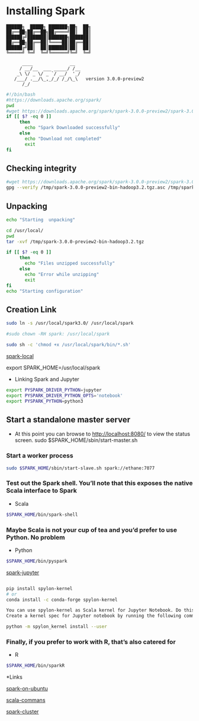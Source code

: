 # Installing Spark
```ascii
██████╗  █████╗ ███████╗██╗  ██╗
██╔══██╗██╔══██╗██╔════╝██║  ██║
██████╔╝███████║███████╗███████║
██╔══██╗██╔══██║╚════██║██╔══██║
██████╔╝██║  ██║███████║██║  ██║
╚═════╝ ╚═╝  ╚═╝╚══════╝╚═╝  ╚═╝
```                                

```ascii
      ____              __
     / __/__  ___ _____/ /__
    _\ \/ _ \/ _ `/ __/  '_/
   /___/ .__/\_,_/_/ /_/\_\   version 3.0.0-preview2
      /_/
```

```bash
#!/bin/bash
#https://downloads.apache.org/spark/
pwd
#wget https://downloads.apache.org/spark/spark-3.0.0-preview2/spark-3.0.0-preview2-bin-hadoop3.2.tgz -P /tmp
if [[ $? -eq 0 ]]
     then
       echo "Spark Downloaded successfully"
     else
       echo "Download not completed"
       exit
fi
```

## Checking integrity

```bash
#wget https://downloads.apache.org/spark/spark-3.0.0-preview2/spark-3.0.0-preview2-bin-hadoop3.2.tgz.asc -P /tmp
gpg --verify /tmp/spark-3.0.0-preview2-bin-hadoop3.2.tgz.asc /tmp/spark-3.0.0-preview2-bin-hadoop3.2.tgz
```

## Unpacking

```bash
echo "Starting  unpacking"

cd /usr/local/
pwd
tar -xvf /tmp/spark-3.0.0-preview2-bin-hadoop3.2.tgz

if [[ $? -eq 0 ]]
     then
       echo "Files unzipped successfully"
     else
       echo "Error while unzipping"
       exit
fi
echo "Starting configuration"
```

## Creation Link

```bash
sudo ln -s /usr/local/spark3.0/ /usr/local/spark

#sudo chown -RH spark: /usr/local/spark

sudo sh -c 'chmod +x /usr/local/spark/bin/*.sh'

```

[spark-local](http://localhost:8080/)

export SPARK_HOME=/usr/local/spark

* Linking Spark and Jupyter

```bash
export PYSPARK_DRIVER_PYTHON=jupyter
export PYSPARK_DRIVER_PYTHON_OPTS='notebook'
export PYSPARK_PYTHON=python3


```

## Start a standalone master server

* At this point you can browse to <http://localhost:8080/> to view the status screen.
sudo $SPARK_HOME/sbin/start-master.sh

### Start a worker process

```bash
sudo $SPARK_HOME/sbin/start-slave.sh spark://ethane:7077
```

### Test out the Spark shell. You’ll note that this exposes the native Scala interface to Spark

* Scala

```bash
$SPARK_HOME/bin/spark-shell
```

### Maybe Scala is not your cup of tea and you’d prefer to use Python. No problem

* Python

```bash
$SPARK_HOME/bin/pyspark
```

[spark-jupyter](https://medium.com/@am.benatmane/setting-up-a-spark-environment-with-jupyter-notebook-and-apache-zeppelin-on-ubuntu-e12116d6539e)

```bash

pip install spylon-kernel
# or
conda install -c conda-forge spylon-kernel

You can use spylon-kernel as Scala kernel for Jupyter Notebook. Do this when you want to work with Spark in Scala with a bit of Python code mixed in.
Create a kernel spec for Jupyter notebook by running the following command:

python -m spylon_kernel install --user

```

### Finally, if you prefer to work with R, that’s also catered for

* R

```bash
$SPARK_HOME/bin/sparkR
```

*Links

[spark-on-ubuntu](https://datawookie.netlify.app/blog/2017/07/installing-spark-on-ubuntu/)

[scala-commans](https://data-flair.training/blogs/scala-spark-shell-commands/)

[spark-cluster](https://www.tutorialkart.com/apache-spark/how-to-setup-an-apache-spark-cluster/)



